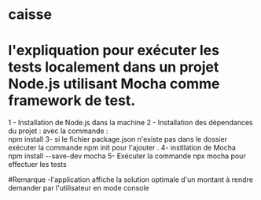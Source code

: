  # caisse

# l'expliquation pour exécuter les tests localement dans un projet Node.js utilisant Mocha comme framework de test. 

  1 - Installation de Node.js dans la machine
  2 - Installation des dépendances du projet :
      avec la commande :  
           npm install
  3- si le fichier package.json n'existe pas dans le dossier 
     exécuter la commande
            npm init
    pour l'ajouter .
 4- instllation de Mocha  
            npm install --save-dev mocha
  5-  Exécuter la commande 
            npx mocha pour 
  effectuer les tests



  #Remarque 
     -l'application affiche la solution optimale d'un montant à rendre demander par l'utilisateur en mode console
 
